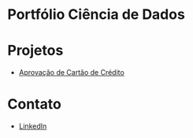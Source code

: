 # Portfólio Ciência de Dados

# Projetos
* [Aprovação de Cartão de Crédito](https://github.com/Alex-Ramires/credit_card_approval_prediction)

# Contato
* [LinkedIn](https://www.linkedin.com/in/alexcramires/)
